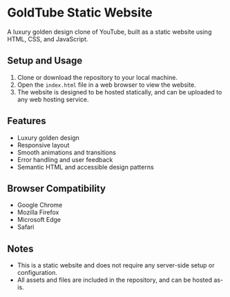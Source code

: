 # GoldTube Static Website

A luxury golden design clone of YouTube, built as a static website using HTML, CSS, and JavaScript.

## Setup and Usage

1. Clone or download the repository to your local machine.
2. Open the `index.html` file in a web browser to view the website.
3. The website is designed to be hosted statically, and can be uploaded to any web hosting service.

## Features

* Luxury golden design
* Responsive layout
* Smooth animations and transitions
* Error handling and user feedback
* Semantic HTML and accessible design patterns

## Browser Compatibility

* Google Chrome
* Mozilla Firefox
* Microsoft Edge
* Safari

## Notes

* This is a static website and does not require any server-side setup or configuration.
* All assets and files are included in the repository, and can be hosted as-is.